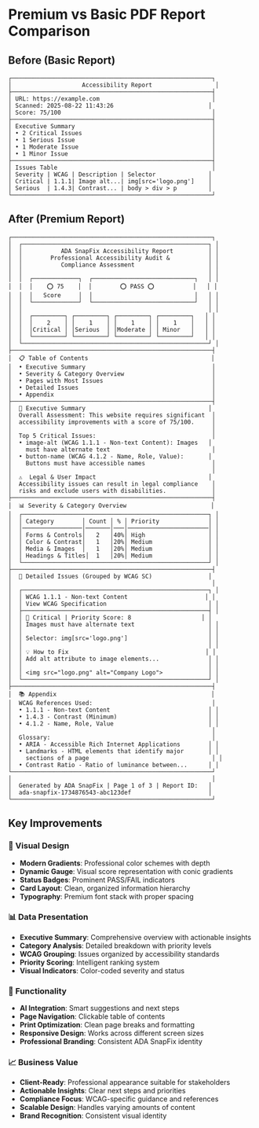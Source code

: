 # Premium vs Basic PDF Report Comparison

## Before (Basic Report)
```
┌─────────────────────────────────────────────────────────┐
│                    Accessibility Report                  │
├─────────────────────────────────────────────────────────┤
│ URL: https://example.com                                │
│ Scanned: 2025-08-22 11:43:26                           │
│ Score: 75/100                                           │
├─────────────────────────────────────────────────────────┤
│ Executive Summary                                       │
│ • 2 Critical Issues                                     │
│ • 1 Serious Issue                                       │
│ • 1 Moderate Issue                                      │
│ • 1 Minor Issue                                         │
├─────────────────────────────────────────────────────────┤
│ Issues Table                                            │
│ Severity | WCAG | Description | Selector               │
│ Critical | 1.1.1| Image alt...| img[src='logo.png']    │
│ Serious  | 1.4.3| Contrast... | body > div > p         │
└─────────────────────────────────────────────────────────┘
```

## After (Premium Report)
```
┌─────────────────────────────────────────────────────────┐
│  ┌─────────────────────────────────────────────────────┐ │
│  │           ADA SnapFix Accessibility Report          │ │
│  │        Professional Accessibility Audit &           │ │
│  │           Compliance Assessment                     │ │
│  │                                                     │ │
│  │  ┌─────────────┐  ┌─────────────────────────────┐   │ │
│  │  │    ⭕ 75    │  │        ⭕ PASS ⭕           │   │ │
│  │  │   Score     │  │                             │   │ │
│  │  └─────────────┘  └─────────────────────────────┘   │ │
│  │                                                     │ │
│  │  ┌─────────┐ ┌─────────┐ ┌─────────┐ ┌─────────┐   │ │
│  │  │    2    │ │    1    │ │    1    │ │    1    │   │ │
│  │  │Critical │ │Serious  │ │Moderate │ │ Minor   │   │ │
│  │  └─────────┘ └─────────┘ └─────────┘ └─────────┘   │ │
│  └─────────────────────────────────────────────────────┘ │
├─────────────────────────────────────────────────────────┤
│  📋 Table of Contents                                   │
│  • Executive Summary                                    │
│  • Severity & Category Overview                         │
│  • Pages with Most Issues                               │
│  • Detailed Issues                                      │
│  • Appendix                                             │
├─────────────────────────────────────────────────────────┤
│  🎯 Executive Summary                                   │
│  Overall Assessment: This website requires significant  │
│  accessibility improvements with a score of 75/100.     │
│                                                         │
│  Top 5 Critical Issues:                                 │
│  • image-alt (WCAG 1.1.1 - Non-text Content): Images   │
│    must have alternate text                             │
│  • button-name (WCAG 4.1.2 - Name, Role, Value):       │
│    Buttons must have accessible names                   │
│                                                         │
│  ⚠️  Legal & User Impact                                │
│  Accessibility issues can result in legal compliance    │
│  risks and exclude users with disabilities.             │
├─────────────────────────────────────────────────────────┤
│  📊 Severity & Category Overview                        │
│  ┌─────────────────────────────────────────────────────┐ │
│  │ Category        │ Count │ % │ Priority              │ │
│  │─────────────────│───────│───│───────────────────────│ │
│  │ Forms & Controls│   2   │40%│ High                  │ │
│  │ Color & Contrast│   1   │20%│ Medium                │ │
│  │ Media & Images  │   1   │20%│ Medium                │ │
│  │ Headings & Titles│  1   │20%│ Medium                │ │
│  └─────────────────────────────────────────────────────┘ │
├─────────────────────────────────────────────────────────┤
│  📄 Detailed Issues (Grouped by WCAG SC)                │
│                                                         │
│  ┌─────────────────────────────────────────────────────┐ │
│  │ WCAG 1.1.1 - Non-text Content                      │ │
│  │ View WCAG Specification                             │ │
│  ├─────────────────────────────────────────────────────┤ │
│  │ 🚨 Critical | Priority Score: 8                    │ │
│  │ Images must have alternate text                     │ │
│  │                                                     │ │
│  │ Selector: img[src='logo.png']                       │ │
│  │                                                     │ │
│  │ 💡 How to Fix                                       │ │
│  │ Add alt attribute to image elements...              │ │
│  │                                                     │ │
│  │ <img src="logo.png" alt="Company Logo">             │ │
│  └─────────────────────────────────────────────────────┘ │
├─────────────────────────────────────────────────────────┤
│  📚 Appendix                                            │
│  WCAG References Used:                                  │
│  • 1.1.1 - Non-text Content                            │ │
│  • 1.4.3 - Contrast (Minimum)                          │ │
│  • 4.1.2 - Name, Role, Value                           │ │
│                                                         │
│  Glossary:                                              │
│  • ARIA - Accessible Rich Internet Applications        │ │
│  • Landmarks - HTML elements that identify major       │ │
│    sections of a page                                   │ │
│  • Contrast Ratio - Ratio of luminance between...      │ │
└─────────────────────────────────────────────────────────┘
│                                                         │
│  Generated by ADA SnapFix | Page 1 of 3 | Report ID:   │
│  ada-snapfix-1734876543-abc123def                      │
└─────────────────────────────────────────────────────────┘
```

## Key Improvements

### 🎨 Visual Design
- **Modern Gradients**: Professional color schemes with depth
- **Dynamic Gauge**: Visual score representation with conic gradients
- **Status Badges**: Prominent PASS/FAIL indicators
- **Card Layout**: Clean, organized information hierarchy
- **Typography**: Premium font stack with proper spacing

### 📊 Data Presentation
- **Executive Summary**: Comprehensive overview with actionable insights
- **Category Analysis**: Detailed breakdown with priority levels
- **WCAG Grouping**: Issues organized by accessibility standards
- **Priority Scoring**: Intelligent ranking system
- **Visual Indicators**: Color-coded severity and status

### 🔧 Functionality
- **AI Integration**: Smart suggestions and next steps
- **Page Navigation**: Clickable table of contents
- **Print Optimization**: Clean page breaks and formatting
- **Responsive Design**: Works across different screen sizes
- **Professional Branding**: Consistent ADA SnapFix identity

### 📈 Business Value
- **Client-Ready**: Professional appearance suitable for stakeholders
- **Actionable Insights**: Clear next steps and priorities
- **Compliance Focus**: WCAG-specific guidance and references
- **Scalable Design**: Handles varying amounts of content
- **Brand Recognition**: Consistent visual identity
